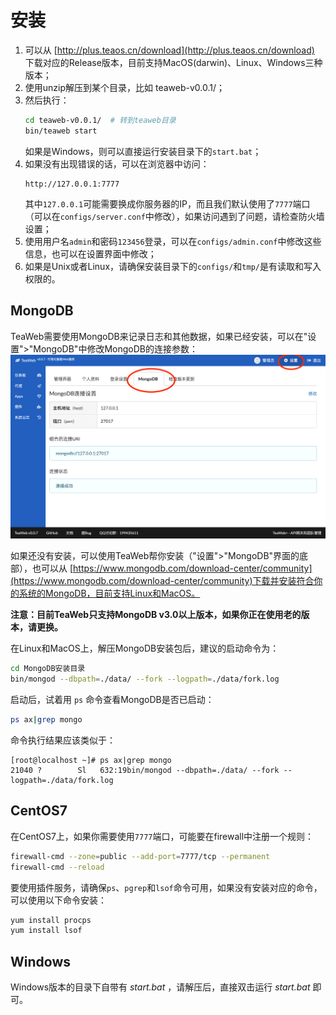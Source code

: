 # 安装
1. 可以从 [http://plus.teaos.cn/download](http://plus.teaos.cn/download) 下载对应的Release版本，目前支持MacOS(darwin)、Linux、Windows三种版本；
2. 使用unzip解压到某个目录，比如 teaweb-v0.0.1/；
3. 然后执行：
    ~~~bash
    cd teaweb-v0.0.1/  # 转到teaweb目录
    bin/teaweb start
    ~~~
    如果是Windows，则可以直接运行安装目录下的`start.bat`；
4. 如果没有出现错误的话，可以在浏览器中访问：
    ~~~
    http://127.0.0.1:7777
    ~~~
    其中`127.0.0.1`可能需要换成你服务器的IP，而且我们默认使用了`7777`端口（可以在`configs/server.conf`中修改），如果访问遇到了问题，请检查防火墙设置；
5. 使用用户名`admin`和密码`123456`登录，可以在`configs/admin.conf`中修改这些信息，也可以在设置界面中修改；
6. 如果是Unix或者Linux，请确保安装目录下的`configs/`和`tmp/`是有读取和写入权限的。

## MongoDB
TeaWeb需要使用MongoDB来记录日志和其他数据，如果已经安装，可以在"设置">"MongoDB"中修改MongoDB的连接参数：
![mongodb.png](mongodb.png)

如果还没有安装，可以使用TeaWeb帮你安装（"设置">"MongoDB"界面的底部），也可以从 [https://www.mongodb.com/download-center/community](https://www.mongodb.com/download-center/community)下载并安装符合你的系统的MongoDB，目前支持Linux和MacOS。

**注意：目前TeaWeb只支持MongoDB v3.0以上版本，如果你正在使用老的版本，请更换。**

在Linux和MacOS上，解压MongoDB安装包后，建议的启动命令为：
~~~bash
cd MongoDB安装目录
bin/mongod --dbpath=./data/ --fork --logpath=./data/fork.log
~~~

启动后，试着用 `ps` 命令查看MongoDB是否已启动：
~~~bash
ps ax|grep mongo
~~~
命令执行结果应该类似于：
~~~
[root@localhost ~]# ps ax|grep mongo
21040 ?        Sl   632:19bin/mongod --dbpath=./data/ --fork --logpath=./data/fork.log
~~~

## CentOS7
在CentOS7上，如果你需要使用`7777`端口，可能要在firewall中注册一个规则：
~~~bash
firewall-cmd --zone=public --add-port=7777/tcp --permanent
firewall-cmd --reload
~~~

要使用插件服务，请确保`ps`、`pgrep`和`lsof`命令可用，如果没有安装对应的命令，可以使用以下命令安装：
~~~bash
yum install procps
yum install lsof
~~~

## Windows
Windows版本的目录下自带有 *start.bat* ，请解压后，直接双击运行 *start.bat* 即可。